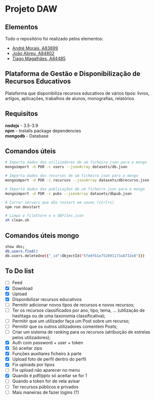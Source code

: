 # Projeto DAW

## Elementos

Todo o repositório foi realizado pelos elementos:

- [André Morais, A83899](https://github.com/Demorales1998)
- [João Abreu, A84802](https://github.com/JoaoNunoAbreu)
- [Tiago Magalhães, A84485](https://github.com/TiagoMag)

## Plataforma de Gestão e Disponibilização de Recursos Educativos

Plataforma que disponibiliza recursos educativos de vários tipos: livros, artigos, aplicações, trabalhos de alunos, monografias, relatórios

## Requisitos

**nodejs** - 3.5-3.9 </br>
**npm** - Installs package dependencies</br>
**mongodb** - Database</br>

## Comandos úteis

```bash
# Importa dados dos utilizadores de um ficheiro json para o mongo
mongoimport -d PGR -c users --jsonArray datasets/db.json

# Importa dados dos recursos de um ficheiro json para o mongo
mongoimport -d PGR -c recursos --jsonArray datasets/dbrecurso.json

# Importa dados das publicações de um ficheiro json para o mongo
mongoimport -d PGR -c pubs --jsonArray datasets/dbpub.json

# Correr servers que dão restart em saves (ctrl+s)
npm run devstart

# Limpa o fileStore e o dbFiles.json
sh clean.sh
```

## Comandos úteis mongo

```bash
show dbs;
db.users.find()
db.users.deleteOne({"_id":ObjectId("5fe0fb1e752091173a8732e8")})
```

## To Do list

- [ ] Feed
- [X] Download
- [X] Upload
- [X] Disponibilizar recursos educativos
- [ ] Permitir adicionar novos tipos de recursos e novos recursos;
- [ ] Ter os recursos classificados por ano, tipo, tema, ... (utilização de hashtags ou de uma taxonomia classificativa);
- [ ] Permitir que um utilizador faça um Post sobre um recurso;
- [ ] Permitir que os outros utilizadores comentem Posts;
- [ ] Criar um sistema de ranking para os recursos (atribuição de estrelas pelos utilizadores);
- [X] Auth com password + user + token
- [X] Só aceitar zips
- [X] Funções auxiliares ficheiro à parte
- [X] Upload foto de perfil dentro do perfil
- [X] Fix uploads por tipos
- [ ] Fix upload não aparecer no menu
- [X] Quando é pdf/pptx só aceitar se for 1
- [ ] Quando a token for de vela avisar
- [ ] Ter recursos públicos e privados
- [ ] Mais maneiras de fazer logins (?)
